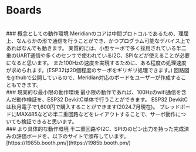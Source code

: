# Boards
  
<br>  
### 概念としての動作環境  
Meridianのコアは中間プロトコルであるため、理屈上、なんらかの形で通信を行うことができ、かつプログラム可能なデバイス上であればなんでも動きます。  
実質的には、小型サーボで多く採用されている半二重のUART通信や多くのセンサで使われているI2C、SPIなどが使えることが必要になると思います。  
また100Hzの速度を実現するために、ある程度の処理速度が求められます。(ESP32は20個程度のサーボをギリギリ処理できます。)
回路図をgithubで公開しているので、Meridian対応のボードをユーザーが作成することもできます。  
  
<br>  
### 現実的な最小限の動作環境  
最小限の動作であれば、100Hzのwifi通信を含んだ動作検証を、ESP32 DevkitC単体で行うことができます。  
ESP32 DevkitCは秋月電子で1,600円で購入することができます(2024.7月現在)。  
ブレッドボードにMAX485などの半二重回路などをレイアウトすることで、サーボ動作についても検証できると思います。
  
<br>  
### より具体的な動作環境  
半二重回路やI2C、SPIののピン出力を持った完成済みの評価ボードを、以下のサイトで頒布しています。  
[https://1985b.booth.pm/](https://1985b.booth.pm/)  

